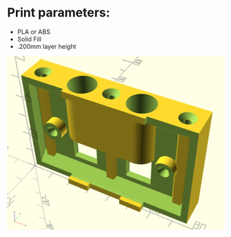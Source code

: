 # Print parameters:

- PLA or ABS
- Solid Fill
- .200mm layer height

![render](https://github.com/robertlugg/3D-prints/blob/main/closet_mirror_corner_brace/render.png)
